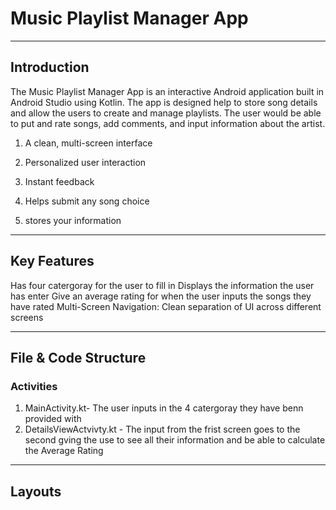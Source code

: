 # Music Playlist Manager App
---
## Introduction 
The Music Playlist Manager App is an interactive Android application built in Android Studio using Kotlin. The app is designed help to store song details and allow the users to create and manage playlists. The user would be able to put and  rate songs, add comments, and input information about the artist.

1. A clean, multi-screen interface

2. Personalized user interaction

3. Instant feedback
   
4. Helps submit any song choice

5. stores your information

---

## Key Features 
Has four catergoray for the user to fill in
Displays the information the user has enter 
Give an average rating for when the user inputs the songs they have rated
Multi-Screen Navigation: Clean separation of UI across different screens

---

## File & Code Structure
### Activities
1.	MainActivity.kt- The user inputs in the 4 catergoray they have benn provided with
2.	DetailsViewActvivty.kt - The input from the frist screen goes to the second gving the use to see all their information and be able to calculate the Average Rating

---

## Layouts




 
